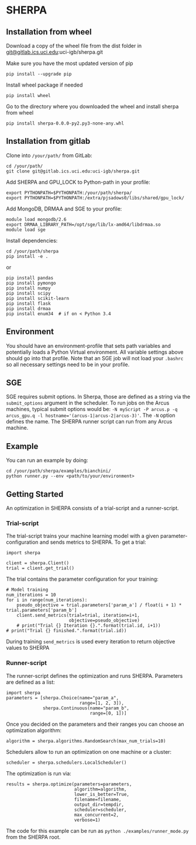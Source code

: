 
# SHERPA

## Installation from wheel
Download a copy of the wheel file from the dist folder in git@gitlab.ics.uci.edu:uci-igb/sherpa.git

Make sure you have the most updated version of pip
```
pip install --upgrade pip
```

Install wheel package if needed
```
pip install wheel
```

Go to the directory where you downloaded the wheel and install sherpa from wheel
```
pip install sherpa-0.0.0-py2.py3-none-any.whl
```


## Installation from gitlab
Clone into ```/your/path/``` from GitLab:
```
cd /your/path/
git clone git@gitlab.ics.uci.edu:uci-igb/sherpa.git
```

Add SHERPA and GPU_LOCK to Python-path in your profile:
```
export PYTHONPATH=$PYTHONPATH:/your/path/sherpa/
export PYTHONPATH=$PYTHONPATH:/extra/pjsadows0/libs/shared/gpu_lock/
```

Add MongoDB, DRMAA and SGE to your profile:
```
module load mongodb/2.6
export DRMAA_LIBRARY_PATH=/opt/sge/lib/lx-amd64/libdrmaa.so
module load sge
```

Install dependencies:
```
cd /your/path/sherpa
pip install -e .
```

or

```
pip install pandas
pip install pymongo
pip install numpy
pip install scipy
pip install scikit-learn
pip install flask
pip install drmaa
pip install enum34  # if on < Python 3.4
```

## Environment
You should have an environment-profile that sets path variables and potentially loads a Python Virtual environment. All variable settings above should go into that profile. Note that an SGE job will not load your `.bashrc` so all necessary settings need to be in your profile.

## SGE
SGE requires submit options. In Sherpa, those are defined as a string via the `submit_options` argument in the scheduler. To run jobs on the Arcus machines, typical submit options would be: 
```-N myScript -P arcus.p -q arcus_gpu.q -l hostname='(arcus-1|arcus-2|arcus-3)'```.
The `-N` option defines the name. The SHERPA runner script can run from any Arcus machine.

## Example
You can run an example by doing:
```
cd /your/path/sherpa/examples/bianchini/
python runner.py --env <path/to/your/environment>
```

## Getting Started
An optimization in SHERPA consists of a trial-script and a runner-script. 

### Trial-script 
The trial-script trains your machine learning model with a given
parameter-configuration and sends metrics to SHERPA. To get a trial:
```
import sherpa

client = sherpa.Client()
trial = client.get_trial()
```
The trial contains the parameter configuration for your training:
```
# Model training
num_iterations = 10
for i in range(num_iterations):
    pseudo_objective = trial.parameters['param_a'] / float(i + 1) * trial.parameters['param_b']
    client.send_metrics(trial=trial, iteration=i+1,
                        objective=pseudo_objective)
    # print("Trial {} Iteration {}.".format(trial.id, i+1))
# print("Trial {} finished.".format(trial.id))
```
During training `send_metrics` is used every iteration to return objective
values to SHERPA


### Runner-script
The runner-script defines the optimization and runs SHERPA. Parameters are
defined as a list:
```
import sherpa
parameters = [sherpa.Choice(name="param_a",
                            range=[1, 2, 3]),
              sherpa.Continuous(name="param_b",
                                range=[0, 1])]
```
Once you decided on the parameters and their ranges you can choose an optimization
algorithm:
```
algorithm = sherpa.algorithms.RandomSearch(max_num_trials=10)
```
Schedulers allow to run an optimization on one machine or a cluster:
```
scheduler = sherpa.schedulers.LocalScheduler()
```
The optimization is run via:
```
results = sherpa.optimize(parameters=parameters,
                          algorithm=algorithm,
                          lower_is_better=True,
                          filename=filename,
                          output_dir=tempdir,
                          scheduler=scheduler,
                          max_concurrent=2,
                          verbose=1)
```
The code for this example can be run as `python ./examples/runner_mode.py` from
the SHERPA root.

